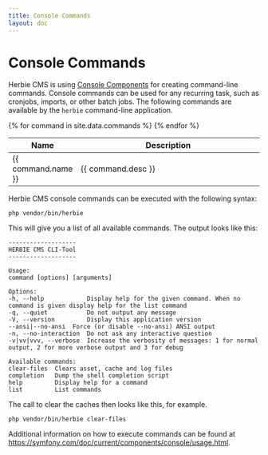 ```yaml
---
title: Console Commands
layout: doc
---
```


# Console Commands

Herbie CMS is using [Console Components](https://symfony.com/doc/current/components/console.html) for creating command-line commands.
Console commands can be used for any recurring task, such as cronjobs, imports, or other batch jobs.
The following commands are available by the `herbie` command-line application.

<table class="pure-table pure-table-horizontal">
    <thead>
        <tr>
            <th style="width:25%">Name</th>
            <th style="width:75%">Description</th>
        </tr>
    </thead>
    <tbody>
    {% for command in site.data.commands %}
        <tr>
            <td>{{ command.name }}</td>
            <td>{{ command.desc }}</td>
        </tr>
    {% endfor %}
    </tbody>
</table>

Herbie CMS console commands can be executed with the following syntax:

    php vendor/bin/herbie

This will give you a list of all available commands.
The output looks like this:

    -------------------
    HERBIE CMS CLI-Tool
    -------------------
    
    Usage:
    command [options] [arguments]
    
    Options:
    -h, --help            Display help for the given command. When no command is given display help for the list command
    -q, --quiet           Do not output any message
    -V, --version         Display this application version
    --ansi|--no-ansi  Force (or disable --no-ansi) ANSI output
    -n, --no-interaction  Do not ask any interactive question
    -v|vv|vvv, --verbose  Increase the verbosity of messages: 1 for normal output, 2 for more verbose output and 3 for debug
    
    Available commands:
    clear-files  Clears asset, cache and log files
    completion   Dump the shell completion script
    help         Display help for a command
    list         List commands

The call to clear the caches then looks like this, for example.

    php vendor/bin/herbie clear-files

Additional information on how to execute commands can be found at <https://symfony.com/doc/current/components/console/usage.html>.
